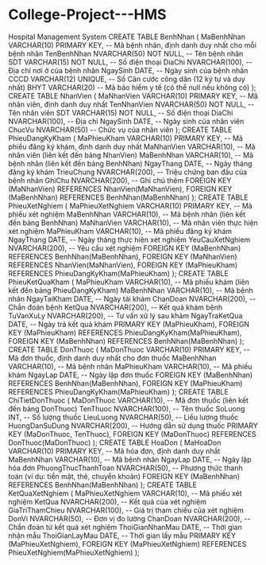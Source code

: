 # College-Project---HMS
Hospital Management System
CREATE TABLE BenhNhan (
    MaBenhNhan VARCHAR(10) PRIMARY KEY,       -- Mã bệnh nhân, định danh duy nhất cho mỗi bệnh nhân
    TenBenhNhan NVARCHAR(50) NOT NULL,        -- Tên bệnh nhân
    SDT VARCHAR(15) NOT NULL,                 -- Số điện thoại
    DiaChi NVARCHAR(100),                     -- Địa chỉ nơi ở của bệnh nhân
    NgaySinh DATE,                            -- Ngày sinh của bệnh nhân
    CCCD VARCHAR(12) UNIQUE,                  -- Số Căn cước công dân (12 ký tự và duy nhất)
    BHYT VARCHAR(20)                          -- Mã bảo hiểm y tế (có thể null nếu không có)
);
CREATE TABLE NhanVien (
    MaNhanVien VARCHAR(10) PRIMARY KEY,     -- Mã nhân viên, định danh duy nhất
    TenNhanVien NVARCHAR(50) NOT NULL,      -- Tên nhân viên
    SDT VARCHAR(15) NOT NULL,               -- Số điện thoại
    DiaChi NVARCHAR(100),                   -- Địa chỉ
    NgaySinh DATE,                          -- Ngày sinh của nhân viên
    ChucVu NVARCHAR(50)                     -- Chức vụ của nhân viên
);
CREATE TABLE PhieuDangKyKham (
    MaPhieuKham VARCHAR(10) PRIMARY KEY,    -- Mã phiếu đăng ký khám, định danh duy nhất
    MaNhanVien VARCHAR(10),                 -- Mã nhân viên (liên kết đến bảng NhanVien)
    MaBenhNhan VARCHAR(10),                 -- Mã bệnh nhân (liên kết đến bảng BenhNhan)
    NgayThang DATE,                         -- Ngày tháng đăng ký khám
    TrieuChung NVARCHAR(200),               -- Triệu chứng ban đầu của bệnh nhân
    GhiChu NVARCHAR(200),                   -- Ghi chú thêm
    FOREIGN KEY (MaNhanVien) REFERENCES NhanVien(MaNhanVien),
    FOREIGN KEY (MaBenhNhan) REFERENCES BenhNhan(MaBenhNhan)
);
CREATE TABLE PhieuXetNghiem (
    MaPhieuXetNghiem VARCHAR(10) PRIMARY KEY,   -- Mã phiếu xét nghiệm
    MaBenhNhan VARCHAR(10),                     -- Mã bệnh nhân (liên kết đến bảng BenhNhan)
    MaNhanVien VARCHAR(10),                     -- Mã nhân viên thực hiện xét nghiệm
    MaPhieuKham VARCHAR(10),                    -- Mã phiếu đăng ký khám
    NgayThang DATE,                             -- Ngày tháng thực hiện xét nghiệm
    YeuCauXetNghiem NVARCHAR(200),              -- Yêu cầu xét nghiệm
    FOREIGN KEY (MaBenhNhan) REFERENCES BenhNhan(MaBenhNhan),
    FOREIGN KEY (MaNhanVien) REFERENCES NhanVien(MaNhanVien),
    FOREIGN KEY (MaPhieuKham) REFERENCES PhieuDangKyKham(MaPhieuKham)
);
CREATE TABLE PhieuKetQuaKham (
    MaPhieuKham VARCHAR(10),                      -- Mã phiếu khám (liên kết đến bảng PhieuDangKyKham)
    MaBenhNhan VARCHAR(10),                       -- Mã bệnh nhân
    NgayTaiKham DATE,                             -- Ngày tái khám
    ChanDoan NVARCHAR(200),                       -- Chẩn đoán bệnh
    KetQua NVARCHAR(200),                         -- Kết quả khám bệnh
    TuVanXuLy NVARCHAR(200),                      -- Tư vấn xử lý sau khám
    NgayTraKetQua DATE,                           -- Ngày trả kết quả khám
    PRIMARY KEY (MaPhieuKham),
    FOREIGN KEY (MaPhieuKham) REFERENCES PhieuDangKyKham(MaPhieuKham),
    FOREIGN KEY (MaBenhNhan) REFERENCES BenhNhan(MaBenhNhan)
);
CREATE TABLE DonThuoc (
    MaDonThuoc VARCHAR(10) PRIMARY KEY,       -- Mã đơn thuốc, định danh duy nhất cho đơn thuốc
    MaBenhNhan VARCHAR(10),                   -- Mã bệnh nhân
    MaPhieuKham VARCHAR(10),                  -- Mã phiếu khám
    NgayLap DATE,                             -- Ngày lập đơn thuốc
    FOREIGN KEY (MaBenhNhan) REFERENCES BenhNhan(MaBenhNhan),
    FOREIGN KEY (MaPhieuKham) REFERENCES PhieuDangKyKham(MaPhieuKham)
);
CREATE TABLE ChiTietDonThuoc (
    MaDonThuoc VARCHAR(10),                   -- Mã đơn thuốc (liên kết đến bảng DonThuoc)
    TenThuoc NVARCHAR(100),                   -- Tên thuốc
    SoLuong INT,                              -- Số lượng thuốc
    LieuLuong NVARCHAR(50),                   -- Liều lượng thuốc
    HuongDanSuDung NVARCHAR(200),             -- Hướng dẫn sử dụng thuốc
    PRIMARY KEY (MaDonThuoc, TenThuoc),
    FOREIGN KEY (MaDonThuoc) REFERENCES DonThuoc(MaDonThuoc)
);
CREATE TABLE HoaDon (
    MaHoaDon VARCHAR(10) PRIMARY KEY,         -- Mã hóa đơn, định danh duy nhất
    MaBenhNhan VARCHAR(10),                   -- Mã bệnh nhân
    NgayLap DATE,                             -- Ngày lập hóa đơn
    PhuongThucThanhToan NVARCHAR(50),         -- Phương thức thanh toán (ví dụ: tiền mặt, thẻ, chuyển khoản)
    FOREIGN KEY (MaBenhNhan) REFERENCES BenhNhan(MaBenhNhan)
);
CREATE TABLE KetQuaXetNghiem (
    MaPhieuXetNghiem VARCHAR(10),             -- Mã phiếu xét nghiệm
    KetQua NVARCHAR(200),                     -- Kết quả của xét nghiệm
    GiaTriThamChieu NVARCHAR(100),            -- Giá trị tham chiếu của xét nghiệm
    DonVi NVARCHAR(50),                       -- Đơn vị đo lường
    ChanDoan NVARCHAR(200),                   -- Chẩn đoán từ kết quả xét nghiệm
    ThoiGianNhanMau DATE,                     -- Thời gian nhận mẫu
    ThoiGianLayMau DATE,                      -- Thời gian lấy mẫu
    PRIMARY KEY (MaPhieuXetNghiem),
    FOREIGN KEY (MaPhieuXetNghiem) REFERENCES PhieuXetNghiem(MaPhieuXetNghiem)
);
